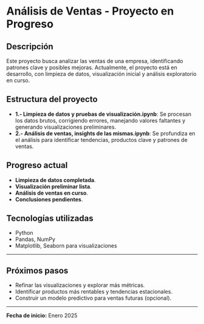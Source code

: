 # Análisis de Ventas - Proyecto en Progreso

## Descripción
Este proyecto busca analizar las ventas de una empresa, identificando patrones clave y posibles mejoras. Actualmente, el proyecto está en desarrollo, con limpieza de datos, visualización inicial y análisis exploratorio en curso.

## Estructura del proyecto
- **1.- Limpieza de datos y pruebas de visualización.ipynb**: Se procesan los datos brutos, corrigiendo errores, manejando valores faltantes y generando visualizaciones preliminares.
- **2.- Análisis de ventas, insights de las mismas.ipynb**: Se profundiza en el análisis para identificar tendencias, productos clave y patrones de ventas.

## Progreso actual
- **Limpieza de datos completada**.
- **Visualización preliminar lista**.
- **Análisis de ventas en curso**.
- **Conclusiones pendientes**.

## Tecnologías utilizadas
- Python
- Pandas, NumPy
- Matplotlib, Seaborn para visualizaciones

---

## Próximos pasos
- Refinar las visualizaciones y explorar más métricas.
- Identificar productos más rentables y tendencias estacionales.
- Construir un modelo predictivo para ventas futuras (opcional).

---

  
**Fecha de inicio:** Enero 2025
